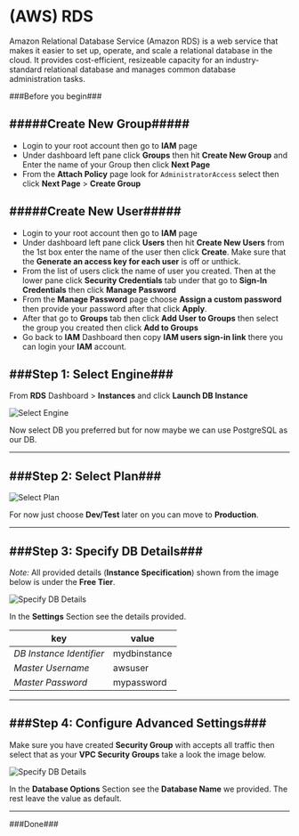 (AWS) RDS 
=======

Amazon Relational Database Service (Amazon RDS) is a web service that makes it easier to set up, operate, and scale a relational database in the cloud. It provides cost-efficient, resizeable capacity for an industry-standard relational database and manages common database administration tasks.


###Before you begin###

#####Create New Group#####
--
 - Login to your root account then go to **IAM** page
 - Under dashboard left pane click **Groups** then hit **Create New Group** and Enter the name of your Group then click **Next Page**
 - From the **Attach Policy** page look for `AdministratorAccess` select then click **Next Page** > **Create Group**

#####Create New User#####
--
 - Login to your root account then go to **IAM** page
 - Under dashboard left pane click **Users** then hit **Create New Users** from the 1st box enter the name of the user then click **Create**. Make sure that the **Generate an access key for each user** is off or unthick.
 - From the list of users click the name of user you created. Then at the lower pane click **Security Credentials** tab under that go to **Sign-In Credentials** then click   **Manage Password**
 - From the **Manage Password** page choose **Assign a custom password** then provide your password after that click **Apply**.
 - After that go to **Groups** tab then click **Add User to Groups**  then select the group you created then click **Add to Groups**
 - Go back to **IAM** Dashboard then copy **IAM users sign-in link** there you can login your **IAM** account.


###Step 1: Select Engine###
-
From **RDS** Dashboard > **Instances** and click **Launch DB Instance**

![Select Engine](https://lh3.googleusercontent.com/qP_PG9YgoSSmix7rPt1xZ28uKDA00hYaunyaRrwziiweVv--dFE9WLBhqmZMngPNozjkXCBGXv72=w865-h496-no)

Now select DB you preferred but for now maybe we can use PostgreSQL as our DB.

---
###Step 2: Select Plan###
--

![Select Plan](https://lh3.googleusercontent.com/ca-Ac5nFYVZF-Mhd3DKOk8X8OckbnUClACIKBeQQf9AGbg8pj5I4N6VxpnmKUsEJ3eExfS9d5zg7=w678-h418-no)

For now just choose **Dev/Test** later on you can move to **Production**.

---

###Step 3: Specify DB Details###
--

*Note:* All provided details (**Instance Specification**) shown from the image below is under the **Free Tier**.

![Specify DB Details](https://lh3.googleusercontent.com/u19tXran7FAoKWKOA7-nxmfehfTPxw5D1Q7u55MdrGRy5vx_sGMLtG4YR7Yv7ChJz4V5baWDMDSN=w568-h734-no)

In the **Settings** Section see the details provided.

key  | value
------------- | ------------- 
*DB Instance Identifier*    | mydbinstance
*Master Username*    | awsuser 
*Master Password*    | mypassword

---

###Step 4: Configure Advanced Settings###
--

Make sure you have created **Security Group** with accepts all traffic then select that as your **VPC Security Groups** take a look the image below.

![Specify DB Details](https://lh3.googleusercontent.com/LYQAytn7kjtAl3rE-7HWyXE4OxjdX1tTr_mOlGMcfWimJ9Cl9qJBICslLvYpgEKtT5CXAY2KnnPi=w539-h731-no)

In the **Database Options** Section see the **Database Name** we provided. The rest leave the value as default.

---
###Done###
